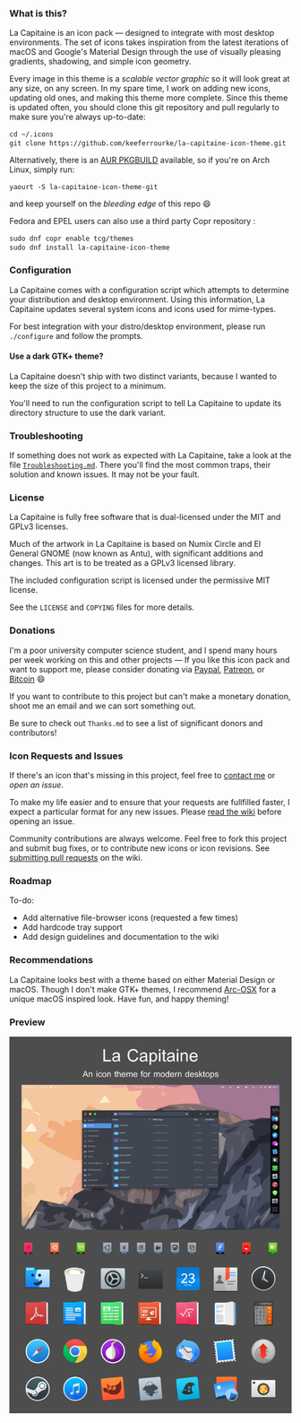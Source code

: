 ### What is this?
La Capitaine is an icon pack &mdash; designed to integrate with most desktop
environments. The set of icons takes inspiration from the latest iterations of
macOS and Google's Material Design through the use of visually pleasing
gradients, shadowing, and simple icon geometry.

Every image in this theme is a _scalable vector graphic_ so it will look great
at any size, on any screen. In my spare time, I work on adding new icons,
updating old ones, and making this theme more complete. Since this theme is
updated often, you should clone this git repository and pull regularly to make
sure you're always up-to-date:
```
cd ~/.icons
git clone https://github.com/keeferrourke/la-capitaine-icon-theme.git
```
Alternatively, there is an
[AUR PKGBUILD](https://aur.archlinux.org/packages/la-capitaine-icon-theme-git)
available, so if you're on Arch Linux, simply run:

```
yaourt -S la-capitaine-icon-theme-git
```

and keep yourself on the _bleeding edge_ of this repo :smile:

Fedora and EPEL users can also use a third party Copr repository :

```
sudo dnf copr enable tcg/themes
sudo dnf install la-capitaine-icon-theme
```

### Configuration
La Capitaine comes with a configuration script which attempts to determine your
distribution and desktop environment. Using this information, La Capitaine
updates several system icons and icons used for mime-types.

For best integration with your distro/desktop environment, please run
`./configure` and follow the prompts.

#### Use a dark GTK+ theme?
La Capitaine doesn't ship with two distinct variants, because I wanted to keep
the size of this project to a minimum.

You'll need to run the configuration script to tell La Capitaine to update its
directory structure to use the dark variant.

### Troubleshooting
If something does not work as expected with La Capitaine, take a look at the
file [`Troubleshooting.md`](Troubleshooting.md). There you'll find the most
common traps, their solution and known issues. It may not be your fault.

### License
La Capitaine is fully free software that is dual-licensed under the MIT and
GPLv3 licenses.

Much of the artwork in La Capitaine is based on Numix Circle and El General
GNOME (now known as Antu), with significant additions and changes.
This art is to be treated as a GPLv3 licensed library.

The included configuration script is licensed under the permissive MIT license.

See the `LICENSE` and `COPYING` files for more details.

### Donations
I'm a poor university computer science student, and I spend many hours per week
working on this and other projects &mdash; If you like this icon pack and want
to support me, please consider donating via
[Paypal](https://paypal.me/keeferrourke),
[Patreon](https://www.patreon.com/krourke), or
[Bitcoin](https://krourke.org/btc.html) :smile:

If you want to contribute to this project but can't make a monetary donation,
shoot me an email and we can sort something out.

Be sure to check out `Thanks.md` to see a list of significant donors and
contributors!

### Icon Requests and Issues
If there's an icon that's missing in this project, feel free to
[contact me](https://krourke.org/contact) or _open an issue_.

To make my life easier and to ensure that your requests are fullfilled faster,
I expect a particular format for any new issues. Please
[read the wiki](https://github.com/keeferrourke/la-capitaine-icon-theme/wiki/Submitting-Icon-Requests)
before opening an issue.

Community contributions are always welcome. Feel free to fork this project and
submit bug fixes, or to contribute new icons or icon revisions.
See [submitting pull requests](https://github.com/keeferrourke/la-capitaine-icon-theme/wiki/Submitting-Pull-Requests)
on the wiki.

### Roadmap
To-do:
 * Add alternative file-browser icons (requested a few times)
 * Add hardcode tray support
 * Add design guidelines and documentation to the wiki

### Recommendations
La Capitaine looks best with a theme based on either Material Design or macOS.
Though I don't make GTK+ themes, I recommend
[Arc-OSX](https://github.com/LinxGem33/OSX-Arc-White) for a unique macOS
inspired look. Have fun, and happy theming!

### Preview
![La Capitaine preview](.product/preview.png)
<!-- ![La Capitaine preview](https://cdn.rawgit.com/keeferrourke/la-capitaine-icon-theme/master/preview.svg) -->

